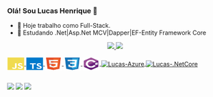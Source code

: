 ### Olá! Sou Lucas Henrique 👋

- 🔭 Hoje trabalho como Full-Stack.
- 🌱 Estudando .Net|Asp.Net MCV|Dapper|EF-Entity Framework Core

<div align="center">
  <a href="https://github.com/lucashfdeus">
  <img height="180em" src="https://github-readme-stats.vercel.app/api?username=lucashfdeus&show_icons=true&theme=dracula&include_all_commits=true&count_private=true"/>
  <img height="180em" src="https://github-readme-stats.vercel.app/api/top-langs/?username=lucashfdeus&layout=compact&langs_count=7&theme=dracula"/>
</div>
<div style="display: inline_block"><br>
  <img align="center" alt="Rafa-Js" height="30" width="40" src="https://raw.githubusercontent.com/devicons/devicon/master/icons/javascript/javascript-plain.svg">
  <img align="center" alt="Rafa-Ts" height="30" width="40" src="https://raw.githubusercontent.com/devicons/devicon/master/icons/typescript/typescript-plain.svg">
  <img align="center" alt="Lucas-HTML" height="30" width="40" src="https://raw.githubusercontent.com/devicons/devicon/master/icons/html5/html5-original.svg">
  <img align="center" alt="Lucas-CSS" height="30" width="40" src="https://raw.githubusercontent.com/devicons/devicon/master/icons/css3/css3-original.svg">
  <img align="center" alt="Lucas-Csharp" height="30" width="40" src="https://raw.githubusercontent.com/devicons/devicon/master/icons/csharp/csharp-original.svg">
  <img align="center" alt="Lucas-Azure"height="30" width="40" src="https://cdn.jsdelivr.net/gh/devicons/devicon/icons/azure/azure-original.svg"" />
  <img align="center" alt="Lucas-.NetCore"height="30" width="40" src="https://cdn.jsdelivr.net/gh/devicons/devicon/icons/dotnetcore/dotnetcore-original.svg" />
  

</div>
  
  ##
 
<div> 
  <a href="https://instagram.com/lucas.fdeus" target="_blank"><img src="https://img.shields.io/badge/-Instagram-%23E4405F?style=for-the-badge&logo=instagram&logoColor=white" target="_blank"></a>
  <a href = "mailto:lucas.hfdeus@gmail.com"><img src="https://img.shields.io/badge/-Gmail-%23333?style=for-the-badge&logo=gmail&logoColor=white" target="_blank"></a>
  <a href="https://www.linkedin.com/in/lucashfdeus" target="_blank"><img src="https://img.shields.io/badge/-LinkedIn-%230077B5?style=for-the-badge&logo=linkedin&logoColor=white" target="_blank"></a> 
  
</div>
